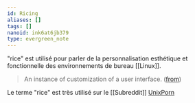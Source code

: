```yaml
---
id: Ricing
aliases: []
tags: []
nanoid: ink6at6jb379
type: evergreen_note
---
```

"rice" est utilisé pour parler de la personnalisation esthétique et fonctionnelle des environnements de bureau [[Linux]].

> An instance of customization of a user interface. ([from](https://en.wiktionary.org/wiki/rice#English))

Le terme "rice" est très utilisé sur le [[Subreddit]] [UnixPorn](https://old.reddit.com/r/unixporn/)

